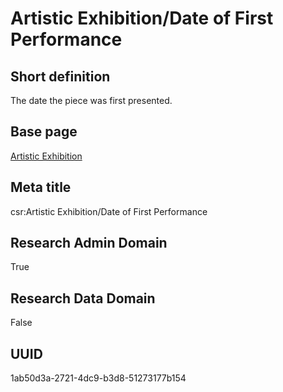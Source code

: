 # Artistic Exhibition/Date of First Performance
## Short definition
The date the piece was first presented.
## Base page
[Artistic Exhibition](https://github.com/EuroCRIS/CASRAI-Dictionairies/blob/main/Objects/Artistic%20Exhibition.md)
## Meta title
csr:Artistic Exhibition/Date of First Performance
## Research Admin Domain
True
## Research Data Domain
False
## UUID
1ab50d3a-2721-4dc9-b3d8-51273177b154
